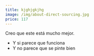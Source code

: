 ```yaml
---
title: kjghjgkjhg
image: /img/about-direct-sourcing.jpg
price: 117
---
```

Creo que este está mucho mejor.

* Y si parece que funciona
* Y no parece que se pinte bien
